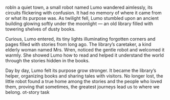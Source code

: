 robIn a quiet town, a small robot named Lumo wandered aimlessly, its circuits flickering with confusion. It had no memory of where it came from or what its purpose was. As twilight fell, Lumo stumbled upon an ancient building glowing softly under the moonlight — an old library filled with towering shelves of dusty books.

Curious, Lumo entered, its tiny lights illuminating forgotten corners and pages filled with stories from long ago. The library’s caretaker, a kind elderly woman named Mrs. Wren, noticed the gentle robot and welcomed it warmly. She showed Lumo how to read and helped it understand the world through the stories hidden in the books.

Day by day, Lumo felt its purpose grow stronger. It became the library’s helper, organizing books and sharing tales with visitors. No longer lost, the little robot found a true home among the stories and the people who loved them, proving that sometimes, the greatest journeys lead us to where we belong.
ot-story
task
